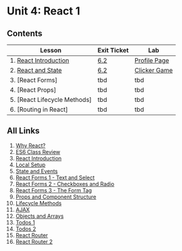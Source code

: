 # Unit 4: React 1

## Contents

| Lesson | Exit Ticket | Lab |
| --- | --- | --- |
| 1. [React Introduction](https://github.com/joinpursuit/Pursuit-Core-Web/tree/master/react/react_intro) | [6.2](https://canvas.instructure.com/courses/1605748/quizzes/4462121) | [Profile Page](https://github.com/joinpursuit/Pursuit-Core-Web-React-Introduction-Lab) |
| 2. [React and State](./react_events/README.md) | [6.2](https://canvas.instructure.com/courses/1605748/quizzes/4477601) | [Clicker Game](https://github.com/joinpursuit/Pursuit-Core-Web-React-State-Lab) |
| 3. [React Forms] | tbd | tbd |
| 4. [React Props] | tbd | tbd |
| 5. [React Lifecycle Methods] | tbd | tbd |
| 6. [Routing in React] | tbd | tbd

## All Links

1.  [Why React?](https://reactjs.org/blog/2013/06/05/why-react.html)
2.  [ES6 Class Review](./es6_class_review/README.md)
3.  [React Introduction](./react_intro/README.md)
4.  [Local Setup](./local_setup/README.md)
5.  [State and Events](./react_events/README.md)
6.  [React Forms 1 - Text and Select](./forms_1/README.md)
7.  [React Forms 2 - Checkboxes and Radio](./forms_2/README.md)
8.  [React Forms 3 - The Form Tag](./forms_3/README.md)
9.  [Props and Component Structure](./props_and_component_structure/README.md)
10. [Lifecycle Methods](./lifecycle_methods/README.md)
11. [AJAX](./ajax/README.md)
12. [Objects and Arrays](./objects_and_arrays/README.md)
13. [Todos 1](./todos_1/README.md)
14. [Todos 2](./todos_2/README.md)
15. [React Router](./react_router/README.md)
16. [React Router 2](./react_router_2/README.md)
